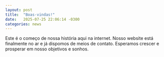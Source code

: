 ```yaml
---
layout: post
title:  "Boas-vindas!"
date:   2025-07-25 22:06:14 -0300
categories: news
---
```


Este é o começo de nossa história aqui na internet.
Nosso website está finalmente no ar e já dispomos de meios de contato.
Esperamos crescer e prosperar em nosso objetivos e sonhos.
